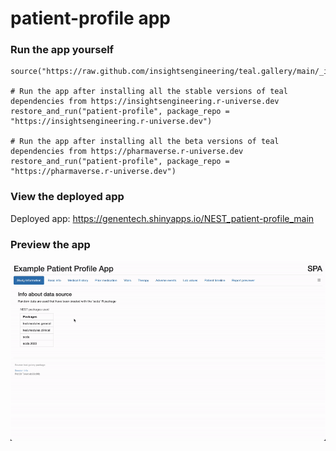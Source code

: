 
<!-- Generated by app_readme_template.Rmd and generate_app_readme.R: do not edit by hand-->

# patient-profile app

### Run the app yourself

    source("https://raw.github.com/insightsengineering/teal.gallery/main/_internal/utils/sourceme.R")

    # Run the app after installing all the stable versions of teal dependencies from https://insightsengineering.r-universe.dev
    restore_and_run("patient-profile", package_repo = "https://insightsengineering.r-universe.dev")

    # Run the app after installing all the beta versions of teal dependencies from https://pharmaverse.r-universe.dev
    restore_and_run("patient-profile", package_repo = "https://pharmaverse.r-universe.dev")

### View the deployed app

Deployed app: <https://genentech.shinyapps.io/NEST_patient-profile_main>

### Preview the app

![](../_internal/quarto/assets/img/patient-profile.gif)<!-- -->
